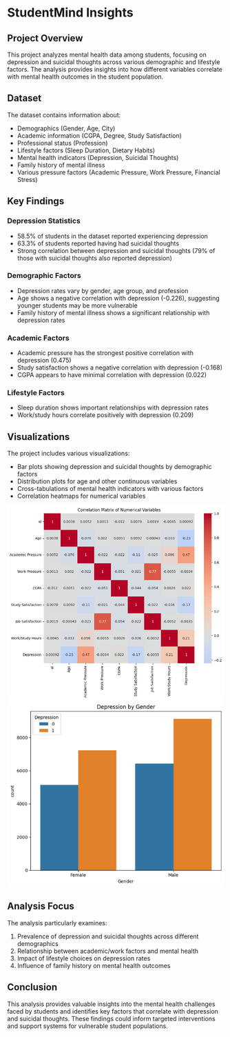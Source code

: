 # StudentMind Insights

## Project Overview

This project analyzes mental health data among students, focusing on depression and suicidal thoughts across various demographic and lifestyle factors. The analysis provides insights into how different variables correlate with mental health outcomes in the student population.

## Dataset

The dataset contains information about:

* Demographics (Gender, Age, City)
* Academic information (CGPA, Degree, Study Satisfaction)
* Professional status (Profession)
* Lifestyle factors (Sleep Duration, Dietary Habits)
* Mental health indicators (Depression, Suicidal Thoughts)
* Family history of mental illness
* Various pressure factors (Academic Pressure, Work Pressure, Financial Stress)

## Key Findings

### Depression Statistics

* 58.5% of students in the dataset reported experiencing depression
* 63.3% of students reported having had suicidal thoughts
* Strong correlation between depression and suicidal thoughts (79% of those with suicidal thoughts also reported depression)

### Demographic Factors

* Depression rates vary by gender, age group, and profession
* Age shows a negative correlation with depression (-0.226), suggesting younger students may be more vulnerable
* Family history of mental illness shows a significant relationship with depression rates

### Academic Factors

* Academic pressure has the strongest positive correlation with depression (0.475)
* Study satisfaction shows a negative correlation with depression (-0.168)
* CGPA appears to have minimal correlation with depression (0.022)

### Lifestyle Factors

* Sleep duration shows important relationships with depression rates
* Work/study hours correlate positively with depression (0.209)

## Visualizations

The project includes various visualizations:

* Bar plots showing depression and suicidal thoughts by demographic factors
* Distribution plots for age and other continuous variables
* Cross-tabulations of mental health indicators with various factors
* Correlation heatmaps for numerical variables

![](1.png)
![](2.png)

## Analysis Focus

The analysis particularly examines:

1. Prevalence of depression and suicidal thoughts across different demographics
2. Relationship between academic/work factors and mental health
3. Impact of lifestyle choices on depression rates
4. Influence of family history on mental health outcomes

## Conclusion

This analysis provides valuable insights into the mental health challenges faced by students and identifies key factors that correlate with depression and suicidal thoughts. These findings could inform targeted interventions and support systems for vulnerable student populations.


